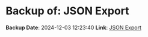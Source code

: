 # Backup of: JSON Export

**Backup Date**: 2024-12-03 12:23:40
**Link**: [JSON Export](https://przemienniki.eu/eksport-danych/json/)
